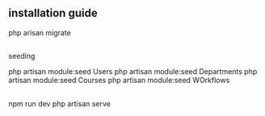 ## installation guide
php arisan migrate

## 
seeding 

php artisan module:seed Users
php artisan module:seed Departments
php artisan module:seed Courses
php artisan module:seed WOrkflows

## 
npm run dev 
php artisan serve
